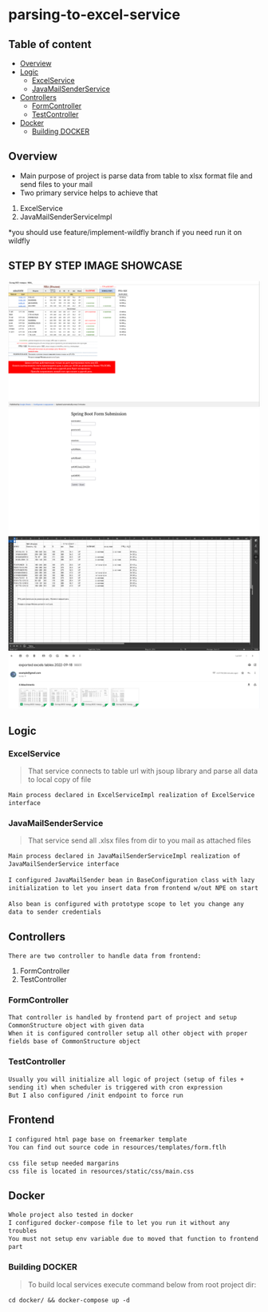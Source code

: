 # parsing-to-excel-service

## Table of content ##
- [Overview](#Overview)
- [Logic](#Logic)
  - [ExcelService](#ExcelService)
  - [JavaMailSenderService](#JavaMailSenderService)
- [Controllers](#Controllers)
  - [FormController](#FormController)
  - [TestController](#TestController)
- [Docker](#Docker)
  - [Building DOCKER](#Building-DOCKER)

## Overview ##

- Main purpose of project is parse data from table to xlsx format file and send files to your mail
- Two primary service helps to achieve that
1. ExcelService
2. JavaMailSenderServiceImpl

*you should use feature/implement-wildfly branch if you need run it on wildfly


## STEP BY STEP IMAGE SHOWCASE ##
![1](images/1.%20needed-table-to-import.png)
![2](images/2.%20frontend-showcase.png)
![3](images/3.%20result-of-import.png)
![4](images/4.%20result-of-import-in-mail-storage.png)

## Logic ##

### ExcelService ###

> That service connects to table url with jsoup library and parse all data to local copy of file

    Main process declared in ExcelServiceImpl realization of ExcelService interface

### JavaMailSenderService ###

> That service send all .xlsx files from dir to you mail as attached files

    Main process declared in JavaMailSenderServiceImpl realization of JavaMailSenderService interface

    I configured JavaMailSender bean in BaseConfiguration class with lazy initialization to let you insert data from frontend w/out NPE on start

    Also bean is configured with prototype scope to let you change any data to sender credentials

## Controllers ##

    There are two controller to handle data from frontend:

1. FormController
2. TestController


### FormController ###

    That controller is handled by frontend part of project and setup CommonStructure object with given data
    When it is configured controller setup all other object with proper fields base of CommonStructure object

### TestController ###

    Usually you will initialize all logic of project (setup of files + sending it) when scheduler is triggered with cron expression
    But I also configured /init endpoint to force run

## Frontend ##

    I configured html page base on freemarker template
    You can find out source code in resources/templates/form.ftlh

    css file setup needed margarins
    css file is located in resources/static/css/main.css 

## Docker ##
    
    Whole project also tested in docker
    I configured docker-compose file to let you run it without any troubles
    You must not setup env variable due to moved that function to frontend part

### Building DOCKER ###

> To build local services execute command below from root project dir:

    cd docker/ && docker-compose up -d
